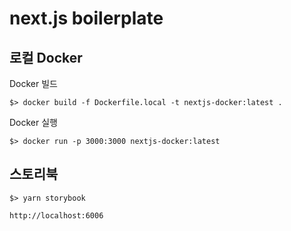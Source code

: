 # next.js boilerplate

## 로컬 Docker
Docker 빌드
```
$> docker build -f Dockerfile.local -t nextjs-docker:latest .
```

Docker 실행
```
$> docker run -p 3000:3000 nextjs-docker:latest
```


## 스토리북
```
$> yarn storybook

http://localhost:6006
```